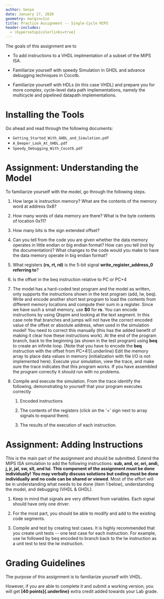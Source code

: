 ```yaml
---
author: Senyo
date: January 17, 2020
geometry: margin=1in
title: Practice Assignment -- Single-Cycle MIPS
header-includes:
  - \hypersetup{colorlinks=true}
---
```


The goals of this assignment are to

-   To add instructions to a VHDL implmentation of a subset of the MIPS
    ISA.

-   Familiarize yourself with speedy Simulation in GHDL and advance 
    debugging techniques in Cocotb.

-   Familiarize yourself with HDLs (in this case VHDL) and prepare you
    for more complex, cycle-level data path implementations, namely the
    multicycle and pipelined datapath implementations.

Installing the Tools 
====================

Go ahead and read through the following documents:

 * ``Getting_Started_With_GHDL_and_Simulation.pdf``
 * ``A_Deeper_Look_At_GHDL.pdf``
 * ``Speedy_Debugging_With_Cocotb.pdf``

Assignment: Understanding the Model 
===================================

To familiarize yourself with the model, go through the following steps.

1.  How large is instruction memory? What are the contents of the memory
    word at address 0x8?

2.  How many words of data memory are there? What is the byte contents
    of location 0x11?

3.  How many bits is the sign extended offset?

4.  Can you tell from the code you are given whether the data memory
    operates in little endian or big endian format? How can you tell
    (not by the documentation)? What changes to the code would you make
    to have the data memory operate in big endian format?

5.  What registers **(rs, rt, rd)** is the 5-bit signal
    **write\_register\_address\_0 referring to**?

6.  Is the offset in the beq instruction relative to PC or PC+4

7.  The model has a hard-coded test program and the model as written,
    only supports the instructions shown in the test program (add, lw,
    beq). Write and encode another short test program to load the
    contents from different memory locations and compute their sum in a
    register. Since we have such a small memory, use **\$0** for **rs**. You can
    encode instructions by using Qtspim and looking at the text segment.
    In this case note that branches and jumps will not have the correct
    encoded value of the offset or absolute address, when used in the
    simulation model! You need to correct this manually (this has the
    added benefit of making it clear how these instructions work). At
    the end of the program branch, back to the beginning (as shown in the
    test program) using **beq** to create an infinite loop. [Note that you
    have to encode the **beq** instruction with the offset from
    PC+4!]{.underline} Edit the memory array to place data values in
    memory (initialization with file I/O is not implemented here).
    Execute your simulation, view the trace, and make sure the trace
    indicates that this program works. If you have assembled the program
    correctly it should run with no problems.

8.  Compile and execute the simulation. From the trace identify the
    following, demonstrating to yourself that your program executes
    correctly

    1.  Encoded instructions

    2.  The contents of the registers (click on the '+' sign next to
        array signals to expand them).

    3.  The results of the execution of each instruction.

Assignment: Adding Instructions 
===============================

This is the main part of the assignment and should be submitted. Extend
the MIPS ISA simulation to add the following instructions: **sub, and, or,
ori, andi, j, jr, jal, sw, slt, and lui**. **This component of the
assignment must be done individually!** **You may verbally discuss
solutions but coding must be done individually and no code can be shared
or viewed**. Most of the effort will be in understanding what needs to
be done (item 1 below), understanding the model, and debugging (VHDL &
GHDL).

1.  Keep in mind that signals are very different from variables. Each
    signal should have only one driver.

3.  For the most part, you should be able to modify and add to the
    existing code segments.

4.  Compile and test by creating test cases. It is highly recommended
    that you create unit tests -- one test case for each instruction.
    For example, use lw followed by beq encoded to branch back to the lw
    instruction as a unit test to test the lw instruction.

Grading Guidelines
==================

The purpose of this assignment is to familiarize yourself with VHDL.

However, if you are able to complete it and submit a working version,
you will get **[40 points]{.underline}** extra credit added towards your
Lab grade.

